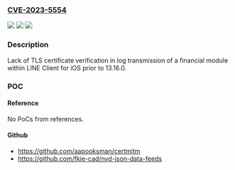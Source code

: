 ### [CVE-2023-5554](https://cve.mitre.org/cgi-bin/cvename.cgi?name=CVE-2023-5554)
![](https://img.shields.io/static/v1?label=Product&message=LINE%20Client%20for%20iOS&color=blue)
![](https://img.shields.io/static/v1?label=Version&message=13.12.0%20&color=brightgreen)
![](https://img.shields.io/static/v1?label=Vulnerability&message=na&color=brightgreen)

### Description

Lack of TLS certificate verification in log transmission of a financial module within LINE Client for iOS prior to 13.16.0.

### POC

#### Reference
No PoCs from references.

#### Github
- https://github.com/aapooksman/certmitm
- https://github.com/fkie-cad/nvd-json-data-feeds

